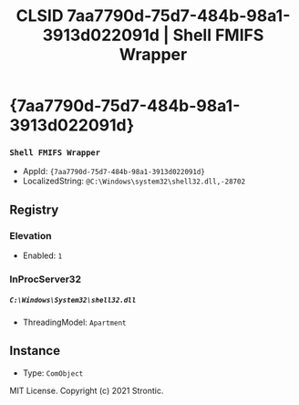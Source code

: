 ﻿---
title: "CLSID 7aa7790d-75d7-484b-98a1-3913d022091d | Shell FMIFS Wrapper"
excerpt: What is COM-Object CLSID 7aa7790d-75d7-484b-98a1-3913d022091d?
---

# {7aa7790d-75d7-484b-98a1-3913d022091d}

### `Shell FMIFS Wrapper`
* AppId: `{7aa7790d-75d7-484b-98a1-3913d022091d}`
* LocalizedString: `@C:\Windows\system32\shell32.dll,-28702`

## Registry


### Elevation

* Enabled: `1`

### InProcServer32

##### `C:\Windows\System32\shell32.dll`
* ThreadingModel: `Apartment`

## Instance

* Type: `ComObject`

MIT License. Copyright (c) 2021 Strontic.


